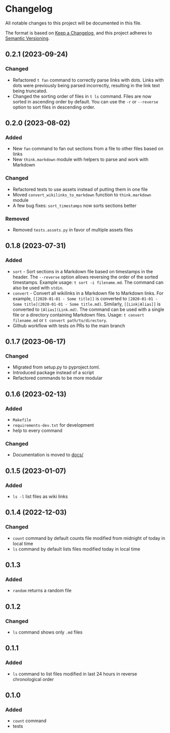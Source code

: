 # Changelog

All notable changes to this project will be documented in this file.

The format is based on [Keep a Changelog](https://keepachangelog.com/en/1.0.0/),
and this project adheres to [Semantic Versioning](https://semver.org/spec/v2.0.0.html).

## 0.2.1 (2023-09-24)

### Changed

- Refactored `t fan` command to correctly parse links with dots. Links with dots were previously being parsed incorrectly, resulting in the link text being truncated.
- Changed the sorting order of files in `t ls` command. Files are now sorted in ascending order by default. You can use the `-r` or `--reverse` option to sort files in descending order.

## 0.2.0 (2023-08-02)

### Added

- New `fan` command to fan out sections from a file to other files based on links
- New `think.markdown` module with helpers to parse and work with Markdown

### Changed

- Refactored tests to use assets instead of putting them in one file
- Moved `convert_wikilinks_to_markdown` function to `think.markdown` module
- A few bug fixes: `sort_timestamps` now sorts sections better

### Removed

- Removed `tests.assets.py` in favor of multiple assets files

## 0.1.8 (2023-07-31)

### Added

- `sort` - Sort sections in a Markdown file based on timestamps in the header. The `--reverse` option allows reversing the order of the sorted timestamps. Example usage: `t sort -i filename.md`. The command can also be used with `stdin`.
- `convert` - Convert all wikilinks in a Markdown file to Markdown links. For example, `[[2020-01-01 - Some title]]` is converted to `[2020-01-01 - Some title](2020-01-01 - Some title.md)`. Similarly, `[[Link|Alias]]` is converted to `[Alias](Link.md)`. The command can be used with a single file or a directory containing Markdown files. Usage: `t convert filename.md` or `t convert path/to/directory`.
- Github workflow with tests on PRs to the main branch

## 0.1.7 (2023-06-17)

### Changed

- Migrated from setup.py to pyproject.toml.
- Introduced package instead of a script
- Refactored commands to be more modular

## 0.1.6 (2023-02-13)

### Added

- `Makefile`
- `requirements-dev.txt` for development
- help to every command

### Changed

- Documentation is moved to [docs/](docs/README.md)

## 0.1.5 (2023-01-07)

### Added

- `ls -l` list files as wiki links

## 0.1.4 (2022-12-03)

### Changed

- `count` command by default counts file modified from midnight of today in local time
- `ls` command by default lists files modified today in local time

## 0.1.3

### Added

- `random` returns a random file

## 0.1.2

### Changed

- `ls` command shows only `.md` files

## 0.1.1

### Added

- `ls` command to list files modified in last 24 hours in reverse chronological order

## 0.1.0

### Added

- `count` command
- tests
